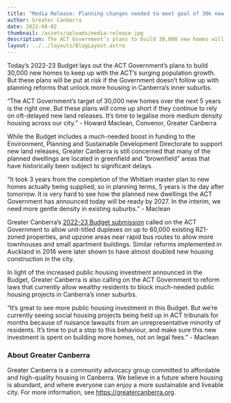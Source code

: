 ```yaml
---
title: "Media Release: Planning changes needed to meet goal of 30k new homes"
author: Greater Canberra
date: 2022-08-02
thumbnail: /assets/uploads/media-release.jpg
description: The ACT Government’s plans to build 30,000 new homes will come up short without planning reforms that unlock more housing in Canberra’s inner suburbs
layout: ../../layouts/BlogLayout.astro
---
```


Today’s 2022-23 Budget lays out the ACT Government’s plans to build 30,000 new homes to keep up with the ACT’s surging population growth. But these plans will be put at risk if the Government doesn’t follow up with planning reforms that unlock more housing in Canberra’s inner suburbs.

“The ACT Government’s target of 30,000 new homes over the next 5 years is the right one. But these plans will come up short if they continue to rely on oft-delayed new land releases. It’s time to legalise more medium density housing across our city.” - Howard Maclean, Convenor, Greater Canberra

While the Budget includes a much-needed boost in funding to the Environment, Planning and Sustainable Development Directorate to support new land releases, Greater Canberra is still concerned that many of the planned dwellings are located in greenfield and “brownfield” areas that have historically been subject to significant delays. 

“It took 3 years from the completion of the Whitlam master plan to new homes actually being supplied, so in planning terms, 5 years is the day after tomorrow. It is very hard to see how the planned new dwellings the ACT Government has announced today will be ready by 2027. In the interim, we need more gentle density in existing suburbs.” - Maclean

Greater Canberra’s [2022-23 Budget submission](https://www.greatercanberra.org/blog/greater-canberra-2022-23-act-budget-submission/) called on the ACT Government to allow unit-titled duplexes on up to 60,000 existing RZ1-zoned properties, and upzone areas near rapid bus routes to allow more townhouses and small apartment buildings. Similar reforms implemented in Auckland in 2016 were later shown to have almost doubled new housing construction in the city.

In light of the increased public housing investment announced in the Budget, Greater Canberra is also calling on the ACT Government to reform laws that currently allow wealthy residents to block much-needed public housing projects in Canberra’s inner suburbs. 

“It’s great to see more public housing investment in this Budget. But we’re currently seeing social housing projects being held up in ACT tribunals for months because of nuisance lawsuits from an unrepresentative minority of residents. It’s time to put a stop to this behaviour, and make sure this new investment is spent on building more homes, not on legal fees.” - Maclean

### About Greater Canberra

Greater Canberra is a community advocacy group committed to affordable and high-quality housing in Canberra. We believe in a future where housing is abundant, and where everyone can enjoy a more sustainable and liveable city. For more information, see https://greatercanberra.org.
